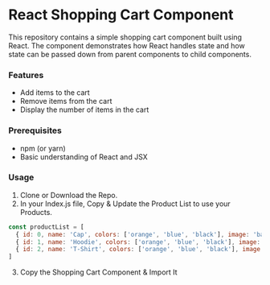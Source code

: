# React Shopping Cart Component
This repository contains a simple shopping cart component built using React. The component demonstrates how React handles state and how state can be passed down from parent components to child components.

### Features
- Add items to the cart
- Remove items from the cart
- Display the number of items in the cart

### Prerequisites
- npm (or yarn)
- Basic understanding of React and JSX

### Usage
1. Clone or Download the Repo.
2. In your Index.js file, Copy & Update the Product List to use your Products.
```javascript
const productList = [
  { id: 0, name: 'Cap', colors: ['orange', 'blue', 'black'], image: 'balenciaga-c.jpeg' },
  { id: 1, name: 'Hoodie', colors: ['orange', 'blue', 'black'], image: 'balenciaga-h.jpeg' },
  { id: 2, name: 'T-Shirt', colors: ['orange', 'blue', 'black'], image: 'balenciaga-t.jpeg' },
]
```
3. Copy the Shopping Cart Component & Import It

